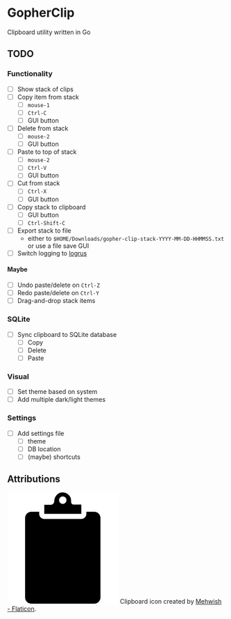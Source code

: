 # GopherClip

Clipboard utility written in Go

## TODO

### Functionality

- [ ] Show stack of clips
- [ ] Copy item from stack
  - [ ] `mouse-1`
  - [ ] `Ctrl-C`
  - [ ] GUI button
- [ ] Delete from stack
  - [ ] `mouse-2`
  - [ ] GUI button
- [ ] Paste to top of stack
  - [ ] `mouse-2`
  - [ ] `Ctrl-V`
  - [ ] GUI button
- [ ] Cut from stack
  - [ ] `Ctrl-X`
  - [ ] GUI button
- [ ] Copy stack to clipboard
  - [ ] GUI button
  - [ ] `Ctrl-Shift-C`
- [ ] Export stack to file
  - either to `$HOME/Downloads/gopher-clip-stack-YYYY-MM-DD-HHMMSS.txt` or use a file save GUI
- [ ] Switch logging to [logrus](https://github.com/sirupsen/logrus)

#### Maybe

- [ ] Undo paste/delete on `Ctrl-Z`
- [ ] Redo paste/delete on `Ctrl-Y`
- [ ] Drag-and-drop stack items

### SQLite

- [ ] Sync clipboard to SQLite database
  - [ ] Copy
  - [ ] Delete
  - [ ] Paste

### Visual

- [ ] Set theme based on system
- [ ] Add multiple dark/light themes

### Settings

- [ ] Add settings file
  - [ ] theme
  - [ ] DB location
  - [ ] (maybe) shortcuts

## Attributions

![clipboard icon](Icon.png) Clipboard icon created by [Mehwish - Flaticon](https://www.flaticon.com/free-icons/clipboard).
